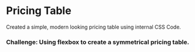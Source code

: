 # Pricing Table

Created a simple, modern looking pricing table using internal CSS Code.

### Challenge: Using flexbox to create a symmetrical pricing table.